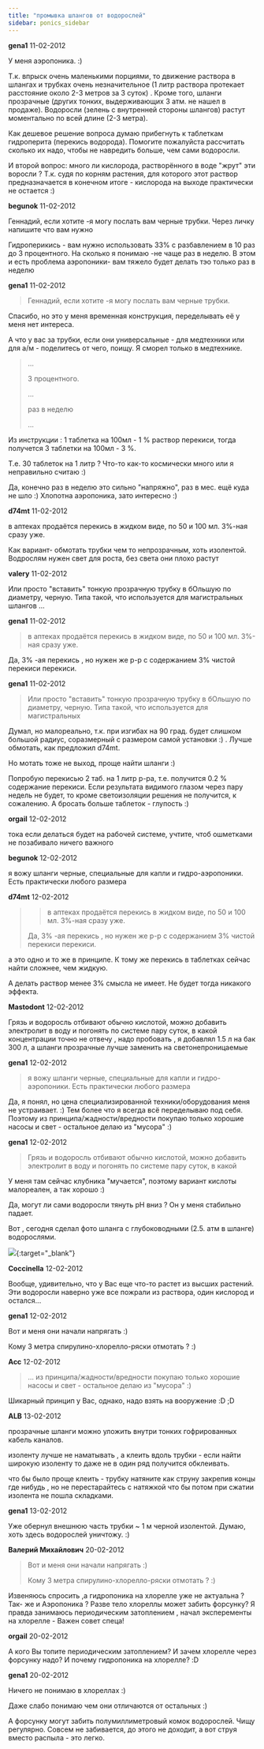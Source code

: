 ```yaml
---
title: "промывка шлангов от водорослей"
sidebar: ponics_sidebar
---
```


**gena1** 11-02-2012

У меня аэропоника. :)

Т.к. впрыск очень маленькими порциями, то движение раствора в шлангах и трубках очень незначительное (1 литр раствора протекает расстояние около 2-3 метров за 3 суток) . Кроме того, шланги прозрачные (других тонких, выдерживающих 3 атм. не нашел в продаже). Водоросли (зелень с внутренней стороны шлангов) растут моментально по всей длине (2-3 метра).

Как дешевое решение вопроса думаю прибегнуть к таблеткам гидроперита (перекись водорода). Помогите пожалуйста рассчитать сколько их надо, чтобы не навредить больше, чем сами водоросли.

И второй вопрос: много ли кислорода, растворённого в воде "жрут" эти воросли ? Т.к. судя по корням растения, для которого этот раствор предназначается в конечном итоге - кислорода на выходе практически не остается :)


**begunok** 11-02-2012

Геннадий, если хотите -я могу послать вам черные трубки. Через личку напишите что вам нужно

Гидроперикись - вам нужно использовать 33% с разбавлением в 10 раз до 3 процентного. На сколько я понимаю -не чаще раз в неделю. В этом и есть проблема аэропоники- вам тяжело будет делать тэо только раз в неделю


**gena1** 11-02-2012

> Геннадий, если хотите -я могу послать вам черные трубки.

Спасибо, но это у меня временная конструкция, переделывать её у меня нет интереса.

А что у вас за трубки, если они универсальные - для медтехники или для а/м - поделитесь от чего, поищу. Я сморел только в медтехнике.

> ...
> 
> 3 процентного. 
> 
> ...
> 
> раз в неделю
> 
> ...

Из инструкции : 1 таблетка на 100мл - 1 % раствор перекиси, тогда получется 3 таблетки на 100мл - 3 %.

Т.е. 30 таблеток на 1 литр ? Что-то как-то космически много или я неправильно считаю :)

Да, конечно раз в неделю это сильно "напряжно", раз в мес. ещё куда не шло :) Хлопотна аэропоника, зато интересно :)


**d74mt** 11-02-2012

в аптеках продаётся перекись в жидком виде, по 50 и 100 мл. 3%-ная сразу уже.

Как вариант- обмотать трубки чем то непрозрачным, хоть изолентой. Водрослям нужен свет для роста, без света они плохо растут


**valery** 11-02-2012

Или просто "вставить" тонкую прозрачную трубку в бОльшую по диаметру, черную. Типа такой, что используется для магистральных шлангов ...


**gena1** 11-02-2012

> в аптеках продаётся перекись в жидком виде, по 50 и 100 мл. 3%-ная сразу уже.

Да, 3% -ая перекись , но нужен же р-р с содержанием 3% чистой перекиси перекиси.


**gena1** 11-02-2012

> Или просто "вставить" тонкую прозрачную трубку в бОльшую по диаметру, черную. Типа такой, что используется для магистральных 

Думал, но малореально, т.к. при изгибах на 90 град. будет слишком большой радиус, соразмерный с размером самой установки :) . Лучше обмотать, как предложил d74mt.

Но мотать тоже не выход, проще найти шланги :)

Попробую перекисью 2 таб. на 1 литр р-ра, т.е. получится 0.2 % содержание перекиси. Если результата видимого глазом через пару недель не будет, то кроме светоизоляции решения не получится, к сожалению. А бросать больше таблеток - глупость :)


**orgail** 12-02-2012

тока если делаться будет на рабочей системе, учтите, чтоб ошметками не позабивало ничего важного


**begunok** 12-02-2012

я вожу шланги черные, специальные для капли и гидро-аэропоники. Есть практически любого размера


**d74mt** 12-02-2012

> > в аптеках продаётся перекись в жидком виде, по 50 и 100 мл. 3%-ная сразу уже.
> 
> 
> 
> Да, 3% -ая перекись , но нужен же р-р с содержанием 3% чистой перекиси перекиси.

а это одно и то же в принципе. К тому же перекись в таблетках сейчас найти сложнее, чем жидкую.

А делать раствор менее 3% смысла не имеет. Не будет тогда никакого эффекта.


**Mastodont** 12-02-2012

 Грязь и водоросль отбивают обычно кислотой, можно добавить электролит в воду и погонять по системе пару суток, в какой концентрации точно не отвечу , надо пробовать , я добавлял 1.5 л на бак 300 л, а шланги прозрачные лучше заменить на светонепроницаемые 


**gena1** 12-02-2012

> я вожу шланги черные, специальные для капли и гидро-аэропоники. Есть практически любого размера

Да, я понял, но цена специализированной техники/оборудования меня не устраивает. :) Тем более что я всегда всё переделываю под себя. Поэтому из принципа/жадности/вредности покупаю только хорошие насосы и свет - остальное делаю из "мусора" :)


**gena1** 12-02-2012

> Грязь и водоросль отбивают обычно кислотой, можно добавить электролит в воду и погонять по системе пару суток, в какой 

У меня там сейчас клубника "мучается", поэтому вариант кислоты малореален, а так хорошо :)

Да, могут ли сами водоросли тянуть pH вниз ? Он у меня стабильно падает.

Вот , сегодня сделал фото шланга с глубоководными (2.5. атм в шланге) водорослями.

[![](/imagehost/thumbs/vodorosl.jpg)](https://t.me/ponics_ru_files/7357){:target="_blank"}


**Coccinella** 12-02-2012

Вообще, удивительно, что у Вас еще что-то растет из высших растений. Эти водоросли наверно уже все пожрали из раствора, один кислород и остался...


**gena1** 12-02-2012

Вот и меня они начали напрягать :)

Кому 3 метра спирулино-хлорелло-ряски отмотать ? :)


**Acc** 12-02-2012

> ... из принципа/жадности/вредности покупаю только хорошие насосы и свет - остальное делаю из "мусора" :)

Шикарный принцип у Вас, однако, надо взять на вооружение :D ;D


**ALB** 13-02-2012

прозрачные шланги можно уложить внутри тонких гофрированных кабель каналов.

изоленту лучше не наматывать , а клеить вдоль трубки - если найти широкую изоленту то даже не в один ряд получится обклеивать.

что бы было проще клеить - трубку натяните как струну закрепив концы где нибудь , но не перестарайтесь с натяжкой что бы потом при сжатии изолента не пошла складками.


**gena1** 13-02-2012

Уже обернул внешнюю часть трубки ~ 1 м черной изолентой. Думаю, хоть здесь водорослей уничтожу. :)


**Валерий Михайлович** 20-02-2012

> Вот и меня они начали напрягать :)
> 
> Кому 3 метра спирулино-хлорелло-ряски отмотать ? :)

 

Извеняюсь спросить ,а гидропоника на хлорелле уже не актуальна ? Так- же и Аэропоника ? Разве тело хлореллы может забить форсунку? Я правда занимаюсь периодическим затоплением , начал эксперементы на хлорелле - Важен совет спеца!


**orgail** 20-02-2012

А кого Вы топите периодическим затоплением? И зачем хлорелле через форсунку надо? И почему гидропоника на хлорелле? :D


**gena1** 20-02-2012

Ничего не понимаю в хлореллах :)

Даже слабо понимаю чем они отличаются от остальных :)

А форсунку могут забить полумиллиметровый комок водорослей. Чищу регулярно. Совсем не забивается, до этого не доходит, а вот струя вместо распыла - это легко.


